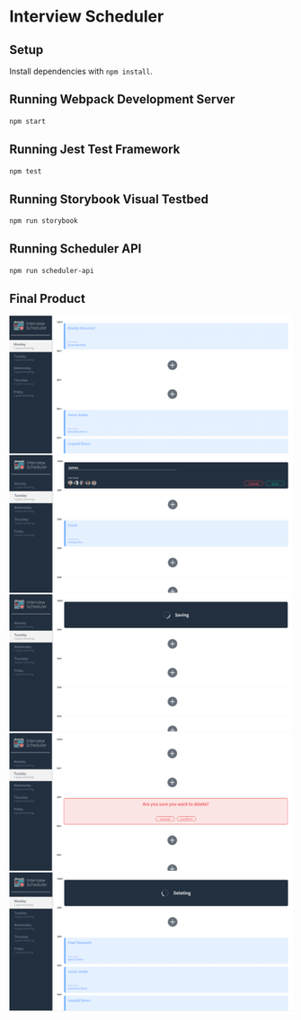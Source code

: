 # Interview Scheduler

## Setup

Install dependencies with `npm install`.

## Running Webpack Development Server

```sh
npm start
```

## Running Jest Test Framework

```sh
npm test
```

## Running Storybook Visual Testbed

```sh
npm run storybook
```

## Running Scheduler API

```sh
npm run scheduler-api

```
## Final Product 

!["Main Page"](https://github.com/khadija-mohamed/scheduler1/blob/master/docs/main%20page.png)
!["Adding new interview"](https://github.com/khadija-mohamed/scheduler1/blob/master/docs/adding%20new%20.png)
!["Saving"](https://github.com/khadija-mohamed/scheduler1/blob/master/docs/saving.png)
!["Delete confirm"](https://github.com/khadija-mohamed/scheduler1/blob/master/docs/confirm.png)
!["Deleting"](https://github.com/khadija-mohamed/scheduler1/blob/master/docs/deleting.png)
